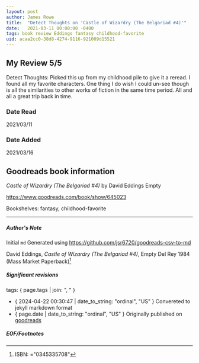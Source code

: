 ```yaml
---
layout: post
author: James Rowe
title:  "Detect Thoughts on 'Castle of Wizardry (The Belgariad #4)'"
date:   2021-03-11 00:00:00 -0400
tags: book review Eddings fantasy childhood-favorite
uid: acaa2cc0-38d8-4274-9116-921009d15521
---
```


<!-- highly dependent on how you personally use jekyll templates, and how you want this to show up -->

## My Review 5/5

Detect Thoughts: Picked this up from my childhood pile to give it a reread. I found all my favorite characters. One thing I do wish I could un-see though is all the similarities to other works of fiction in the same time period. All and all a great trip back in time.

### Date Read
2021/03/11

### Date Added
2021/03/16

## Goodreads book information

*Castle of Wizardry (The Belgariad #4)* by David Eddings
Empty

https://www.goodreads.com/book/show/645023

Bookshelves: fantasy, childhood-favorite

---

##### Author's Note

Initial `md` Generated using https://github.com/jsr6720/goodreads-csv-to-md

David Eddings, *Castle of Wizardry (The Belgariad #4)*, Empty Del Rey 1984 (Mass Market Paperback)[^1]

##### Significant revisions

tags: { page.tags | join: ", " } <!-- todo move this somewhere -->

- { 2024-04-22 00:30:47 | date_to_string: "ordinal", "US" } Convereted to jekyll markdown format 
- { page.date | date_to_string: "ordinal", "US" } Originally published on [goodreads](https://www.goodreads.com)

##### EOF/Footnotes

[^1]: ISBN: ="0345335708"